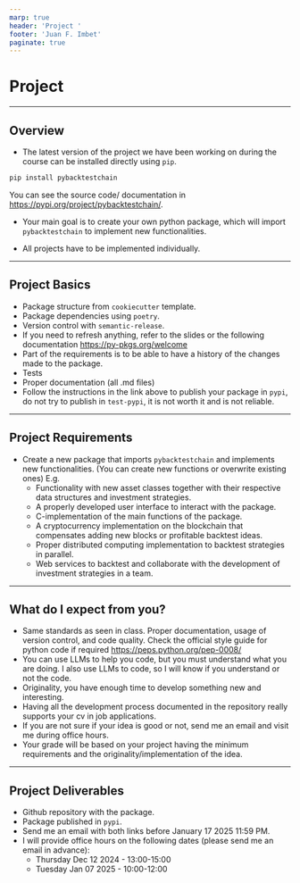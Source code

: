 ```yaml
---
marp: true
header: 'Project '
footer: 'Juan F. Imbet'
paginate: true
---
```


# Project

---
## Overview

- The latest version of the project we have been working on during the course can be installed directly using `pip`. 
```bash
pip install pybacktestchain
```

You can see the source code/ documentation in https://pypi.org/project/pybacktestchain/. 

- Your main goal is to create your own python package, which will import `pybacktestchain` to implement new functionalities. 

- All projects have to be implemented individually. 

---
## Project Basics

- Package structure from `cookiecutter` template.
- Package dependencies using `poetry`.
- Version control with `semantic-release`.
- If you need to refresh anything, refer to the slides or the following documentation https://py-pkgs.org/welcome
- Part of the requirements is to be able to have a history of the changes made to the package.
- Tests
- Proper documentation (all .md files)
- Follow the instructions in the link above to publish your package in `pypi`, do not try to publish in `test-pypi`, it is not worth it and is not reliable. 

---

## Project Requirements

- Create a new package that imports `pybacktestchain` and implements new functionalities. (You can create new functions or overwrite existing ones) E.g. 
    - Functionality with new asset classes together with their respective data structures and investment strategies. 
    - A properly developed user interface to interact with the package.
    - C-implementation of the main functions of the package.
    - A cryptocurrency implementation on the blockchain that compensates adding new blocks or profitable backtest ideas. 
    - Proper distributed computing implementation to backtest strategies in parallel.
    - Web services to backtest and collaborate with the development of investment strategies in a team. 

---
## What do I expect from you?

- Same standards as seen in class. Proper documentation, usage of version control, and code quality. Check the official style guide for python code if required https://peps.python.org/pep-0008/
- You can use LLMs to help you code, but you must understand what you are doing. I also use LLMs to code, so I will know if you understand or not the code. 
- Originality, you have enough time to develop something new and interesting.
- Having all the development process documented in the repository really supports your cv in job applications.
- If you are not sure if your idea is good or not, send me an email and visit me during office hours.
- Your grade will be based on your project having the minimum requirements and the originality/implementation of the idea. 

---
## Project Deliverables

- Github repository with the package.
- Package published in `pypi`.
- Send me an email with both links before January 17 2025 11:59 PM.
- I will provide office hours on the following dates (please send me an email in advance): 
    - Thursday Dec 12 2024 - 13:00-15:00
    - Tuesday Jan 07 2025 -  10:00-12:00